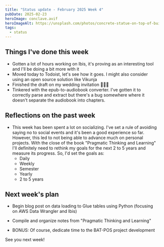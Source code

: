 ```yaml
---
title: "Status update - February 2025 Week 4"
pubDate: 2025-02-23
heroImage: conclave.avif
heroImageAlt: https://unsplash.com/photos/concrete-statue-on-top-of-building-during-daytime-cFeRWofFkw8
tags:
  - status
---
```


## Things I've done this week

- Gotten a lot of hours working on Ibis, it's proving as an interesting tool and I'll be doing a bit more with it
- Moved today to Todoist, let's see how it goes. I might also consider using an open source solution like Vikunja
- Finished the draft on my wedding invitation 🎉🎉🎉
- Tinkered with the epub-to-audiobook converter. I've gotten it to correctly parse and extract but there's a bug somewhere where it doesn't separate the audiobook into chapters.

## Reflections on the past week

- This week has been spent a lot on socializing. I've set a rule of avoiding saying no to social events and it's been a good experience so far. However, this led to not being able to advance much on personal projects. With the close of the book "Pragmatic Thinking and Learning" I'll definitely need to rethink my goals for the next 2 to 5 years and measure its progress. So, I'd set the goals as:
  - Daily
  - Weekly
  - Semester
  - Yearly
  - 2 to 5 years

## Next week's plan

- Begin blog post on data loading to Glue tables using Python (focusing on AWS Data Wrangler and Ibis)
- Compile and organize notes from "Pragmatic Thinking and Learning"

- BONUS: Of course, dedicate time to the BAT-POS project development

See you next week!
